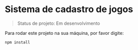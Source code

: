 # Sistema de cadastro de jogos

> Status de projeto: Em desenvolvimento

Para rodar este projeto na sua máquina, por favor digite:

````
npm install
````
